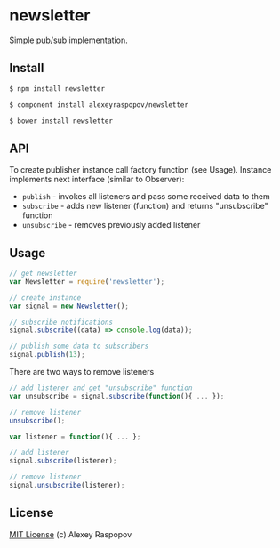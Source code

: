 # newsletter

Simple pub/sub implementation.

## Install

```bash
$ npm install newsletter
```

```bash
$ component install alexeyraspopov/newsletter
```

```bash
$ bower install newsletter
```

## API

To create publisher instance call factory function (see Usage). Instance implements next interface (similar to Observer):

 * `publish` - invokes all listeners and pass some received data to them
 * `subscribe` - adds new listener (function) and returns "unsubscribe" function
 * `unsubscribe` - removes previously added listener

## Usage

```javascript
// get newsletter
var Newsletter = require('newsletter');

// create instance
var signal = new Newsletter();

// subscribe notifications
signal.subscribe((data) => console.log(data));

// publish some data to subscribers
signal.publish(13);
```

There are two ways to remove listeners

```javascript
// add listener and get "unsubscribe" function
var unsubscribe = signal.subscribe(function(){ ... });

// remove listener
unsubscribe();
```

```javascript
var listener = function(){ ... };

// add listener
signal.subscribe(listener);

// remove listener
signal.unsubscribe(listener);
```

## License

[MIT License](http://en.wikipedia.org/wiki/MIT_License) (c) Alexey Raspopov
